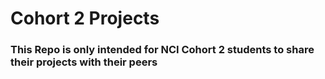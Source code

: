 # Cohort 2 Projects
<h3>This Repo is only intended for NCI Cohort 2 students to share their projects with their peers</h3>
